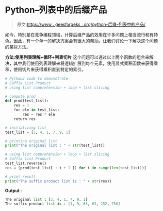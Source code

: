 # Python–列表中的后缀产品

> 原文:[https://www . geesforgeks . org/python-后缀-列表中的产品/](https://www.geeksforgeeks.org/python-suffix-product-in-list/)

如今，特别是在竞争编程领域，计算后缀产品的效用在许多问题上相当流行和有特色。因此，有一个单一的解决方案会有很大的帮助。让我们讨论一下解决这个问题的某些方法。

**方法:使用列表理解+循环+列表切片**
这个问题可以通过以上两个函数的组合来解决，其中我们使用列表理解来将逻辑扩展到每个元素，使用显式乘积函数来获得乘积，使用切片来获得乘积直到特定的索引。

```py
# Python3 code to demonstrate 
# Suffix List Product 
# using list comprehension + loop + list slicing 

# compute prod 
def prod(test_list): 
    res = 1
    for ele in test_list: 
        res = res * ele 
    return res 

# initializing list 
test_list = [3, 4, 1, 7, 9, 1] 

# printing original list 
print("The original list : " + str(test_list)) 

# using list comprehension + loop + list slicing 
# Suffix List Product
test_list.reverse() 
res = [prod(test_list[ : i + 1 ]) for i in range(len(test_list))] 

# print result 
print("The suffix product list is : " + str(res)) 
```

**Output :**

```py
The original list : [3, 4, 1, 7, 9, 1]
The suffix product list is : [1, 9, 63, 63, 252, 756]

```